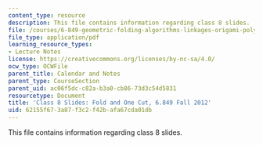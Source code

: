 ```yaml
---
content_type: resource
description: This file contains information regarding class 8 slides.
file: /courses/6-849-geometric-folding-algorithms-linkages-origami-polyhedra-fall-2012/62155f673a87f3c2f42bafa67cda01db_MIT6_849F12_slidesC08.pdf
file_type: application/pdf
learning_resource_types:
- Lecture Notes
license: https://creativecommons.org/licenses/by-nc-sa/4.0/
ocw_type: OCWFile
parent_title: Calendar and Notes
parent_type: CourseSection
parent_uid: ac06f5dc-c82a-b3a0-cb86-73d3c54d5831
resourcetype: Document
title: 'Class 8 Slides: Fold and One Cut, 6.849 Fall 2012'
uid: 62155f67-3a87-f3c2-f42b-afa67cda01db
---
```

This file contains information regarding class 8 slides.